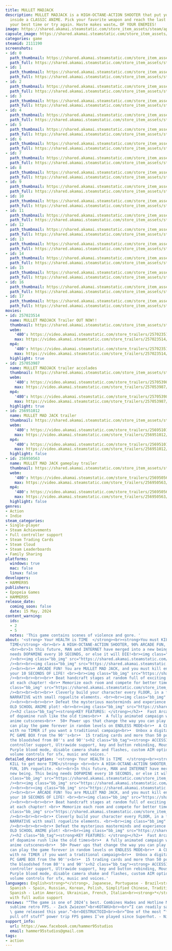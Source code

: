```yaml
---
title: MULLET MADJACK
description: MULLET MADJACK is a HIGH-OCTANE-ACTION SHOOTER that put you directly
  inside a CLASSIC ANIME. Pick your favorite weapon and reach the last floor; Beat
  your best time or try again. Haste makes waste… OF YOUR ENEMIES!
image: https://shared.akamai.steamstatic.com/store_item_assets/steam/apps/2111190/header.jpg?t=1732821412
capsule_image: https://shared.akamai.steamstatic.com/store_item_assets/steam/apps/2111190/4f0988b8b1c1f59fe30cc59df9c12c11f21df3c7/capsule_231x87.jpg?t=1732821412
categories: game
steamid: 2111190
screenshots:
- id: 0
  path_thumbnail: https://shared.akamai.steamstatic.com/store_item_assets/steam/apps/2111190/ss_b29d24d0e6947d7c9665a422196ddd53d38e613b.600x338.jpg?t=1732821412
  path_full: https://shared.akamai.steamstatic.com/store_item_assets/steam/apps/2111190/ss_b29d24d0e6947d7c9665a422196ddd53d38e613b.1920x1080.jpg?t=1732821412
- id: 1
  path_thumbnail: https://shared.akamai.steamstatic.com/store_item_assets/steam/apps/2111190/ss_07fc22bc458406e0030e8774ae87461420c09d46.600x338.jpg?t=1732821412
  path_full: https://shared.akamai.steamstatic.com/store_item_assets/steam/apps/2111190/ss_07fc22bc458406e0030e8774ae87461420c09d46.1920x1080.jpg?t=1732821412
- id: 2
  path_thumbnail: https://shared.akamai.steamstatic.com/store_item_assets/steam/apps/2111190/ss_f397e42c1a7c7ef5507c063edf2a576d5d7f4868.600x338.jpg?t=1732821412
  path_full: https://shared.akamai.steamstatic.com/store_item_assets/steam/apps/2111190/ss_f397e42c1a7c7ef5507c063edf2a576d5d7f4868.1920x1080.jpg?t=1732821412
- id: 3
  path_thumbnail: https://shared.akamai.steamstatic.com/store_item_assets/steam/apps/2111190/ss_9721e68e39c26b644fd7f0215ab0aeb2dbb826ea.600x338.jpg?t=1732821412
  path_full: https://shared.akamai.steamstatic.com/store_item_assets/steam/apps/2111190/ss_9721e68e39c26b644fd7f0215ab0aeb2dbb826ea.1920x1080.jpg?t=1732821412
- id: 4
  path_thumbnail: https://shared.akamai.steamstatic.com/store_item_assets/steam/apps/2111190/ss_e3d2324968e3e101b961350430d344da1de1732e.600x338.jpg?t=1732821412
  path_full: https://shared.akamai.steamstatic.com/store_item_assets/steam/apps/2111190/ss_e3d2324968e3e101b961350430d344da1de1732e.1920x1080.jpg?t=1732821412
- id: 5
  path_thumbnail: https://shared.akamai.steamstatic.com/store_item_assets/steam/apps/2111190/ss_e7dd428121728e5b029cb6f1c8ec7fd5f44f9a4c.600x338.jpg?t=1732821412
  path_full: https://shared.akamai.steamstatic.com/store_item_assets/steam/apps/2111190/ss_e7dd428121728e5b029cb6f1c8ec7fd5f44f9a4c.1920x1080.jpg?t=1732821412
- id: 6
  path_thumbnail: https://shared.akamai.steamstatic.com/store_item_assets/steam/apps/2111190/ss_93c0359abb8206d44d46e863fe47774eb2a2e906.600x338.jpg?t=1732821412
  path_full: https://shared.akamai.steamstatic.com/store_item_assets/steam/apps/2111190/ss_93c0359abb8206d44d46e863fe47774eb2a2e906.1920x1080.jpg?t=1732821412
- id: 7
  path_thumbnail: https://shared.akamai.steamstatic.com/store_item_assets/steam/apps/2111190/ss_643a8d0aea5d4637d9e6063a1c60b31b45285625.600x338.jpg?t=1732821412
  path_full: https://shared.akamai.steamstatic.com/store_item_assets/steam/apps/2111190/ss_643a8d0aea5d4637d9e6063a1c60b31b45285625.1920x1080.jpg?t=1732821412
- id: 8
  path_thumbnail: https://shared.akamai.steamstatic.com/store_item_assets/steam/apps/2111190/ss_cfd4d82841107ab5bf534d5b523d8a30cacf2946.600x338.jpg?t=1732821412
  path_full: https://shared.akamai.steamstatic.com/store_item_assets/steam/apps/2111190/ss_cfd4d82841107ab5bf534d5b523d8a30cacf2946.1920x1080.jpg?t=1732821412
- id: 9
  path_thumbnail: https://shared.akamai.steamstatic.com/store_item_assets/steam/apps/2111190/ss_82c394398f34dcd5a9b06cd122cb256bbfabde35.600x338.jpg?t=1732821412
  path_full: https://shared.akamai.steamstatic.com/store_item_assets/steam/apps/2111190/ss_82c394398f34dcd5a9b06cd122cb256bbfabde35.1920x1080.jpg?t=1732821412
- id: 10
  path_thumbnail: https://shared.akamai.steamstatic.com/store_item_assets/steam/apps/2111190/ss_fbf835095d793ed69487d9228ae02620947fcc39.600x338.jpg?t=1732821412
  path_full: https://shared.akamai.steamstatic.com/store_item_assets/steam/apps/2111190/ss_fbf835095d793ed69487d9228ae02620947fcc39.1920x1080.jpg?t=1732821412
- id: 11
  path_thumbnail: https://shared.akamai.steamstatic.com/store_item_assets/steam/apps/2111190/ss_de703db8bfd42504ec1630c68429e4cda15ae68b.600x338.jpg?t=1732821412
  path_full: https://shared.akamai.steamstatic.com/store_item_assets/steam/apps/2111190/ss_de703db8bfd42504ec1630c68429e4cda15ae68b.1920x1080.jpg?t=1732821412
- id: 12
  path_thumbnail: https://shared.akamai.steamstatic.com/store_item_assets/steam/apps/2111190/ss_ee237092681af25151667e96dd0fa329c5be4fed.600x338.jpg?t=1732821412
  path_full: https://shared.akamai.steamstatic.com/store_item_assets/steam/apps/2111190/ss_ee237092681af25151667e96dd0fa329c5be4fed.1920x1080.jpg?t=1732821412
- id: 13
  path_thumbnail: https://shared.akamai.steamstatic.com/store_item_assets/steam/apps/2111190/ss_cd3b83cb5bc8fe10cd7f4b4705886792e69e8e87.600x338.jpg?t=1732821412
  path_full: https://shared.akamai.steamstatic.com/store_item_assets/steam/apps/2111190/ss_cd3b83cb5bc8fe10cd7f4b4705886792e69e8e87.1920x1080.jpg?t=1732821412
- id: 14
  path_thumbnail: https://shared.akamai.steamstatic.com/store_item_assets/steam/apps/2111190/ss_b6ef3fabe4d7c7224ab30ad9e74ee25add74edb9.600x338.jpg?t=1732821412
  path_full: https://shared.akamai.steamstatic.com/store_item_assets/steam/apps/2111190/ss_b6ef3fabe4d7c7224ab30ad9e74ee25add74edb9.1920x1080.jpg?t=1732821412
- id: 15
  path_thumbnail: https://shared.akamai.steamstatic.com/store_item_assets/steam/apps/2111190/ss_bfaa21346da35bef66a535aff8fdbeaabd924e41.600x338.jpg?t=1732821412
  path_full: https://shared.akamai.steamstatic.com/store_item_assets/steam/apps/2111190/ss_bfaa21346da35bef66a535aff8fdbeaabd924e41.1920x1080.jpg?t=1732821412
- id: 16
  path_thumbnail: https://shared.akamai.steamstatic.com/store_item_assets/steam/apps/2111190/ss_9642afa67a7ae8fde6e1d771914004d8fa6cb669.600x338.jpg?t=1732821412
  path_full: https://shared.akamai.steamstatic.com/store_item_assets/steam/apps/2111190/ss_9642afa67a7ae8fde6e1d771914004d8fa6cb669.1920x1080.jpg?t=1732821412
- id: 17
  path_thumbnail: https://shared.akamai.steamstatic.com/store_item_assets/steam/apps/2111190/ss_42e0581bc42683b857843d67050e671243c44cf7.600x338.jpg?t=1732821412
  path_full: https://shared.akamai.steamstatic.com/store_item_assets/steam/apps/2111190/ss_42e0581bc42683b857843d67050e671243c44cf7.1920x1080.jpg?t=1732821412
movies:
- id: 257023514
  name: MULLET MADJACK Trailer OUT NOW!!
  thumbnail: https://shared.akamai.steamstatic.com/store_item_assets/steam/apps/257023514/movie.293x165.jpg?t=1715797849
  webm:
    '480': https://video.akamai.steamstatic.com/store_trailers/257023514/movie480_vp9.webm?t=1715797849
    max: https://video.akamai.steamstatic.com/store_trailers/257023514/movie_max_vp9.webm?t=1715797849
  mp4:
    '480': https://video.akamai.steamstatic.com/store_trailers/257023514/movie480.mp4?t=1715797849
    max: https://video.akamai.steamstatic.com/store_trailers/257023514/movie_max.mp4?t=1715797849
  highlight: true
- id: 257053987
  name: MULLET MADJACK trailer accolades
  thumbnail: https://shared.akamai.steamstatic.com/store_item_assets/steam/apps/257053987/movie.293x165.jpg?t=1726013577
  webm:
    '480': https://video.akamai.steamstatic.com/store_trailers/257053987/movie480_vp9.webm?t=1726013577
    max: https://video.akamai.steamstatic.com/store_trailers/257053987/movie_max_vp9.webm?t=1726013577
  mp4:
    '480': https://video.akamai.steamstatic.com/store_trailers/257053987/movie480.mp4?t=1726013577
    max: https://video.akamai.steamstatic.com/store_trailers/257053987/movie_max.mp4?t=1726013577
  highlight: true
- id: 256951012
  name: MULLET MAD JACK trailer
  thumbnail: https://shared.akamai.steamstatic.com/store_item_assets/steam/apps/256951012/movie.293x165.jpg?t=1686607091
  webm:
    '480': https://video.akamai.steamstatic.com/store_trailers/256951012/movie480_vp9.webm?t=1686607091
    max: https://video.akamai.steamstatic.com/store_trailers/256951012/movie_max_vp9.webm?t=1686607091
  mp4:
    '480': https://video.akamai.steamstatic.com/store_trailers/256951012/movie480.mp4?t=1686607091
    max: https://video.akamai.steamstatic.com/store_trailers/256951012/movie_max.mp4?t=1686607091
  highlight: false
- id: 256950563
  name: MULLET MAD JACK gameplay trailer
  thumbnail: https://shared.akamai.steamstatic.com/store_item_assets/steam/apps/256950563/movie.293x165.jpg?t=1686252457
  webm:
    '480': https://video.akamai.steamstatic.com/store_trailers/256950563/movie480_vp9.webm?t=1686252457
    max: https://video.akamai.steamstatic.com/store_trailers/256950563/movie_max_vp9.webm?t=1686252457
  mp4:
    '480': https://video.akamai.steamstatic.com/store_trailers/256950563/movie480.mp4?t=1686252457
    max: https://video.akamai.steamstatic.com/store_trailers/256950563/movie_max.mp4?t=1686252457
  highlight: false
genres:
- Action
- Indie
steam_categories:
- Single-player
- Steam Achievements
- Full controller support
- Steam Trading Cards
- Steam Cloud
- Steam Leaderboards
- Family Sharing
platforms:
  windows: true
  mac: false
  linux: false
developers:
- HAMMER95
publishers:
- Epopeia Games
- HAMMER95
release_date:
  coming_soon: false
  date: 15 May, 2024
content_warning:
  ids:
  - 2
  - 5
  notes: 'This game contains scenes of violence and gore. '
about: '<strong> Your HEALTH is TIME  </strong><br><strong>You must KILL to get more
  TIME</strong> <br><br> A HIGH-OCTANE-ACTION SHOOTER, 90% ARCADE FUN, 10% roguelite.
  <br><br>In this future, MAN and INTERNET have merged into a new being. This being
  needs DOPAMINE every 10 SECONDS, or else it will DIE!<br><img class="bb_img" src="https://shared.akamai.steamstatic.com/store_item_assets/steam/apps/2111190/extras/PAGE_TIME_10.png?t=1732821412"
  /><br><img class="bb_img" src="https://shared.akamai.steamstatic.com/store_item_assets/steam/apps/2111190/extras/1a.gif?t=1732821412"
  /><br><br><img class="bb_img" src="https://shared.akamai.steamstatic.com/store_item_assets/steam/apps/2111190/extras/PAGE_5.png?t=1732821412"
  /><br><br>• ARCADE FUN! You are MULLET MAD JACK, and you must kill enemies to refill
  your 10 SECONDS OF LIFE! <br><br><img class="bb_img" src="https://shared.akamai.steamstatic.com/store_item_assets/steam/apps/2111190/extras/2a.gif?t=1732821412"
  /><br><br><br><br>• Beat handcraft stages at random full of exciting new obstacles
  at each chapter! <br>• Memorize each room and compete for better times! <br><br><img
  class="bb_img" src="https://shared.akamai.steamstatic.com/store_item_assets/steam/apps/2111190/extras/katana2.gif?t=1732821412"
  /><br><br><br><br>• Cleverly build your character every FLOOR, in a fully-fledge
  NARRATIVE with small roguelite elements. <br><br><img class="bb_img" src="https://shared.akamai.steamstatic.com/store_item_assets/steam/apps/2111190/extras/1-shop.gif?t=1732821412"
  /><br><br><br><br>• Defeat the mysterious masterminds and experience the ultimate
  OLD SCHOOL ANIME plot! <br><br><img class="bb_img" src="https://shared.akamai.steamstatic.com/store_item_assets/steam/apps/2111190/extras/8_HD.gif?t=1732821412"
  /><h2 class="bb_tag"><strong>KEY FEATURES: </strong></h2>•  Fast Arcade feel full
  of dopamine rush like the old times<br>•  A fully animated campaign with old-school
  anime cutscenes<br>•  50+ Power ups that change the way you can play the game.<br>•  You
  can play the game forever in random levels on ENDLESS MODE<br>•  A CLASSIC MODE
  with no TIMER if you want a traditional campaign<br>•  Unbox a digital/virtual BIG
  PC GAME BOX from the 90''s<br>•  15 trading cards and more than 50 point shop items<br>•  Relive
  the bloodshed from 80''s and 90''s<h2 class="bb_tag"><strong> ACCESSIBILITY: </strong></h2>Full
  controller support, Ultrawide support, key and button rebinding, Mouse sensitivity,
  Purple blood mode, disable camera shake and flashes, custom AIM options, custom
  volume controls for sfx, music and voices.'
detailed_description: '<strong> Your HEALTH is TIME  </strong><br><strong>You must
  KILL to get more TIME</strong> <br><br> A HIGH-OCTANE-ACTION SHOOTER, 90% ARCADE
  FUN, 10% roguelite. <br><br>In this future, MAN and INTERNET have merged into a
  new being. This being needs DOPAMINE every 10 SECONDS, or else it will DIE!<br><img
  class="bb_img" src="https://shared.akamai.steamstatic.com/store_item_assets/steam/apps/2111190/extras/PAGE_TIME_10.png?t=1732821412"
  /><br><img class="bb_img" src="https://shared.akamai.steamstatic.com/store_item_assets/steam/apps/2111190/extras/1a.gif?t=1732821412"
  /><br><br><img class="bb_img" src="https://shared.akamai.steamstatic.com/store_item_assets/steam/apps/2111190/extras/PAGE_5.png?t=1732821412"
  /><br><br>• ARCADE FUN! You are MULLET MAD JACK, and you must kill enemies to refill
  your 10 SECONDS OF LIFE! <br><br><img class="bb_img" src="https://shared.akamai.steamstatic.com/store_item_assets/steam/apps/2111190/extras/2a.gif?t=1732821412"
  /><br><br><br><br>• Beat handcraft stages at random full of exciting new obstacles
  at each chapter! <br>• Memorize each room and compete for better times! <br><br><img
  class="bb_img" src="https://shared.akamai.steamstatic.com/store_item_assets/steam/apps/2111190/extras/katana2.gif?t=1732821412"
  /><br><br><br><br>• Cleverly build your character every FLOOR, in a fully-fledge
  NARRATIVE with small roguelite elements. <br><br><img class="bb_img" src="https://shared.akamai.steamstatic.com/store_item_assets/steam/apps/2111190/extras/1-shop.gif?t=1732821412"
  /><br><br><br><br>• Defeat the mysterious masterminds and experience the ultimate
  OLD SCHOOL ANIME plot! <br><br><img class="bb_img" src="https://shared.akamai.steamstatic.com/store_item_assets/steam/apps/2111190/extras/8_HD.gif?t=1732821412"
  /><h2 class="bb_tag"><strong>KEY FEATURES: </strong></h2>•  Fast Arcade feel full
  of dopamine rush like the old times<br>•  A fully animated campaign with old-school
  anime cutscenes<br>•  50+ Power ups that change the way you can play the game.<br>•  You
  can play the game forever in random levels on ENDLESS MODE<br>•  A CLASSIC MODE
  with no TIMER if you want a traditional campaign<br>•  Unbox a digital/virtual BIG
  PC GAME BOX from the 90''s<br>•  15 trading cards and more than 50 point shop items<br>•  Relive
  the bloodshed from 80''s and 90''s<h2 class="bb_tag"><strong> ACCESSIBILITY: </strong></h2>Full
  controller support, Ultrawide support, key and button rebinding, Mouse sensitivity,
  Purple blood mode, disable camera shake and flashes, custom AIM options, custom
  volume controls for sfx, music and voices.'
languages: English<strong>*</strong>, Japanese, Portuguese - Brazil<strong>*</strong>,
  Spanish - Spain, Russian, Korean, Polish, Simplified Chinese, Traditional Chinese,
  Spanish - Latin America, Ukrainian, French, Italian<br><strong>*</strong>languages
  with full audio support
reviews: "“The game is one of 2024’s best. Combines Hades and Hotline Miami into a
  sublime retro FPS. - Zack Zwiezen”<br>KOTAKU<br><br>“I can readily say it’s my favorite
  \ game released this year.”<br>DESTRUCTOID<br><br>“One of the most “feels cool to
  pull off stuff” power trip FPS games I’ve played since Superhot. - Nick Cramer”<br>IGN<br>"
support_info:
  url: https://www.facebook.com/hammer95studios
  email: hammer95studios@gmail.com
tags:
- action
---
```


